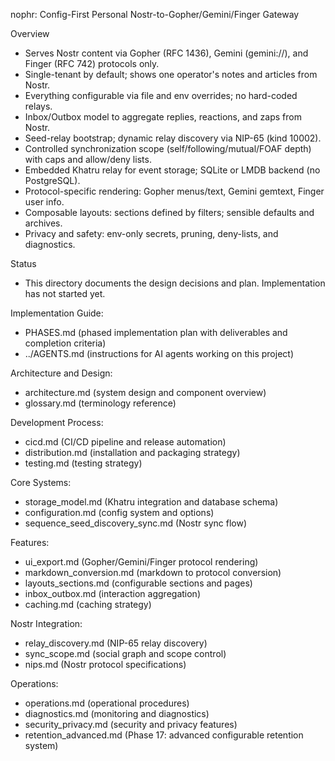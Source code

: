 nophr: Config-First Personal Nostr-to-Gopher/Gemini/Finger Gateway

Overview
- Serves Nostr content via Gopher (RFC 1436), Gemini (gemini://), and Finger (RFC 742) protocols only.
- Single-tenant by default; shows one operator's notes and articles from Nostr.
- Everything configurable via file and env overrides; no hard-coded relays.
- Inbox/Outbox model to aggregate replies, reactions, and zaps from Nostr.
- Seed-relay bootstrap; dynamic relay discovery via NIP-65 (kind 10002).
- Controlled synchronization scope (self/following/mutual/FOAF depth) with caps and allow/deny lists.
- Embedded Khatru relay for event storage; SQLite or LMDB backend (no PostgreSQL).
- Protocol-specific rendering: Gopher menus/text, Gemini gemtext, Finger user info.
- Composable layouts: sections defined by filters; sensible defaults and archives.
- Privacy and safety: env-only secrets, pruning, deny-lists, and diagnostics.

Status
- This directory documents the design decisions and plan. Implementation has not started yet.

Implementation Guide:
- PHASES.md (phased implementation plan with deliverables and completion criteria)
- ../AGENTS.md (instructions for AI agents working on this project)

Architecture and Design:
- architecture.md (system design and component overview)
- glossary.md (terminology reference)

Development Process:
- cicd.md (CI/CD pipeline and release automation)
- distribution.md (installation and packaging strategy)
- testing.md (testing strategy)

Core Systems:
- storage_model.md (Khatru integration and database schema)
- configuration.md (config system and options)
- sequence_seed_discovery_sync.md (Nostr sync flow)

Features:
- ui_export.md (Gopher/Gemini/Finger protocol rendering)
- markdown_conversion.md (markdown to protocol conversion)
- layouts_sections.md (configurable sections and pages)
- inbox_outbox.md (interaction aggregation)
- caching.md (caching strategy)

Nostr Integration:
- relay_discovery.md (NIP-65 relay discovery)
- sync_scope.md (social graph and scope control)
- nips.md (Nostr protocol specifications)

Operations:
- operations.md (operational procedures)
- diagnostics.md (monitoring and diagnostics)
- security_privacy.md (security and privacy features)
- retention_advanced.md (Phase 17: advanced configurable retention system)

